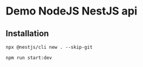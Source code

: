# Demo NodeJS NestJS api

## Installation

```shell
npx @nestjs/cli new . --skip-git

npm run start:dev
```
